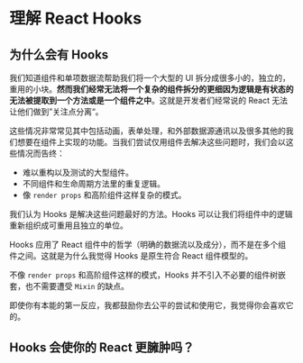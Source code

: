 # 理解 React Hooks

## 为什么会有 Hooks

我们知道组件和单项数据流帮助我们将一个大型的 UI 拆分成很多小的，独立的，重用的小块。**然而我们经常无法将一个复杂的组件拆分的更细因为逻辑是有状态的无法被提取到一个方法或是一个组件之中**。这就是开发者们经常说的 React 无法让他们做到”关注点分离“。

这些情况非常常见其中包括动画，表单处理，和外部数据源通讯以及很多其他的我们想要在组件上实现的功能。当我们尝试仅用组件去解决这些问题时，我们会以这些情况而告终：

- 难以重构以及测试的大型组件。
- 不同组件和生命周期方法里的重复逻辑。
- 像 `render props` 和高阶组件这样复杂的模式。

我们认为 Hooks 是解决这些问题最好的方法。Hooks 可以让我们将组件中的逻辑重新组织成可重用且独立的单位。

Hooks 应用了 React 组件中的哲学（明确的数据流以及成分），而不是在多个组件之间。这就是为什么我觉得 Hooks 是原生符合 React 组件模型的。

不像 `render props` 和高阶组件这样的模式，Hooks 并不引入不必要的组件树嵌套，也不需要遭受 `Mixin` 的缺点。

即使你有本能的第一反应，我都鼓励你去公平的尝试和使用它，我觉得你会喜欢它的。

## Hooks 会使你的 React 更臃肿吗？
